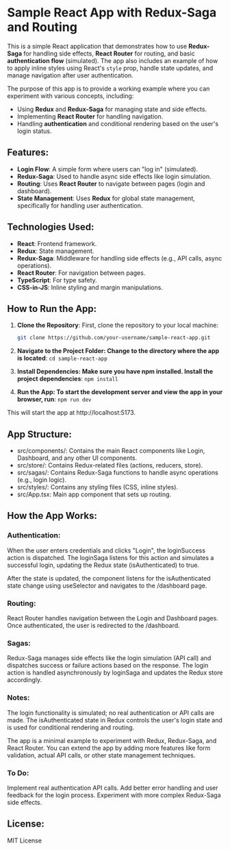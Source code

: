 # Sample React App with Redux-Saga and Routing

This is a simple React application that demonstrates how to use **Redux-Saga** for handling side effects, **React Router** for routing, and basic **authentication flow** (simulated). The app also includes an example of how to apply inline styles using React's `style` prop, handle state updates, and manage navigation after user authentication.

The purpose of this app is to provide a working example where you can experiment with various concepts, including:
- Using **Redux** and **Redux-Saga** for managing state and side effects.
- Implementing **React Router** for handling navigation.
- Handling **authentication** and conditional rendering based on the user's login status.

## Features:
- **Login Flow**: A simple form where users can "log in" (simulated).
- **Redux-Saga**: Used to handle async side effects like login simulation.
- **Routing**: Uses **React Router** to navigate between pages (login and dashboard).
- **State Management**: Uses **Redux** for global state management, specifically for handling user authentication.

## Technologies Used:
- **React**: Frontend framework.
- **Redux**: State management.
- **Redux-Saga**: Middleware for handling side effects (e.g., API calls, async operations).
- **React Router**: For navigation between pages.
- **TypeScript**: For type safety.
- **CSS-in-JS**: Inline styling and margin manipulations.

## How to Run the App:

1. **Clone the Repository**:
   First, clone the repository to your local machine:

   ```bash
   git clone https://github.com/your-username/sample-react-app.git

2. **Navigate to the Project Folder: Change to the directory where the app is located**:
`cd sample-react-app`

3. **Install Dependencies: Make sure you have npm installed. Install the project dependencies**:
`npm install`

4. **Run the App: To start the development server and view the app in your browser, run**:
`npm run dev`

This will start the app at http://localhost:5173.

## App Structure:

* src/components/: Contains the main React components like Login, Dashboard, and any other UI components.
* src/store/: Contains Redux-related files (actions, reducers, store).
* src/sagas/: Contains Redux-Saga functions to handle async operations (e.g., login logic).
* src/styles/: Contains any styling files (CSS, inline styles).
* src/App.tsx: Main app component that sets up routing.

## How the App Works:
### Authentication:
When the user enters credentials and clicks "Login", the loginSuccess action is dispatched.
The loginSaga listens for this action and simulates a successful login, updating the Redux state (isAuthenticated) to true.

After the state is updated, the component listens for the isAuthenticated state change using useSelector and navigates to the /dashboard page.

### Routing:
React Router handles navigation between the Login and Dashboard pages.
Once authenticated, the user is redirected to the /dashboard.

### Sagas:
Redux-Saga manages side effects like the login simulation (API call) and dispatches success or failure actions based on the response.
The login action is handled asynchronously by loginSaga and updates the Redux store accordingly.

### Notes:
The login functionality is simulated; no real authentication or API calls are made.
The isAuthenticated state in Redux controls the user's login state and is used for conditional rendering and routing.

The app is a minimal example to experiment with Redux, Redux-Saga, and React Router. You can extend the app by adding more features like form validation, actual API calls, or other state management techniques.

### To Do:
Implement real authentication API calls.
Add better error handling and user feedback for the login process.
Experiment with more complex Redux-Saga side effects.

## License:
MIT License

